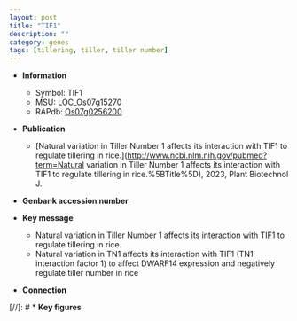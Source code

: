 ```yaml
---
layout: post
title: "TIF1"
description: ""
category: genes
tags: [tillering, tiller, tiller number]
---
```


* **Information**  
    + Symbol: TIF1  
    + MSU: [LOC_Os07g15270](http://rice.uga.edu/cgi-bin/ORF_infopage.cgi?orf=LOC_Os07g15270)  
    + RAPdb: [Os07g0256200](http://rapdb.dna.affrc.go.jp/viewer/gbrowse_details/irgsp1?name=Os07g0256200)  

* **Publication**  
    + [Natural variation in Tiller Number 1 affects its interaction with TIF1 to regulate tillering in rice.](http://www.ncbi.nlm.nih.gov/pubmed?term=Natural variation in Tiller Number 1 affects its interaction with TIF1 to regulate tillering in rice.%5BTitle%5D), 2023, Plant Biotechnol J.

* **Genbank accession number**  

* **Key message**  
    + Natural variation in Tiller Number 1 affects its interaction with TIF1 to regulate tillering in rice.
    + Natural variation in TN1 affects its interaction with TIF1 (TN1 interaction factor 1) to affect DWARF14 expression and negatively regulate tiller number in rice

* **Connection**  

[//]: # * **Key figures**  


